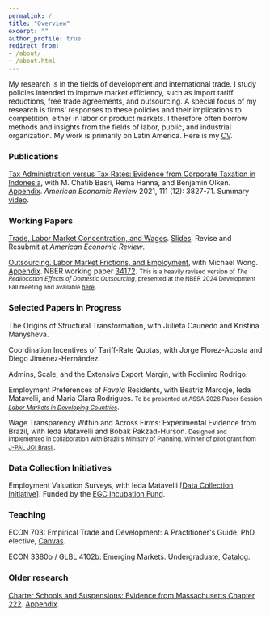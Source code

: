 ```yaml
---
permalink: /
title: "Overview"
excerpt: ""
author_profile: true
redirect_from: 
- /about/
- /about.html
---
```


My research is in the fields of development and international trade. I study policies intended to improve market efficiency, such as import tariff reductions, free trade agreements, and outsourcing. A special focus of my research is firms' responses to these policies and their implications to competition, either in labor or product markets. I therefore often borrow methods and insights from the fields of labor, public, and industrial organization. My work is primarily on Latin America. Here is my <a href="https://mayarapfs.github.io/files/Mayara_Felix_CV_Spring_2025.pdf" target="_blank">CV</a>.

### Publications

<a href="https://mayarapfs.github.io/papers/MTO_ms_AER.pdf" target="_blank">Tax Administration versus Tax Rates: Evidence from Corporate Taxation in Indonesia</a>, with M. Chatib Basri, Rema Hanna, and Benjamin Olken. <a href="https://mayarapfs.github.io/papers/MTO_appendix.pdf" target="_blank">Appendix</a>. <em>American Economic Review </em> 2021, 111 (12): 3827-71. Summary <a href="https://www.youtube.com/watch?v=g7uTn51kI14" target="_blank">video</a>.

### Working Papers

<a href="https://mayarapfs.github.io/papers/Felix_JMP.pdf" target="_blank">Trade, Labor Market Concentration, and Wages</a>. <a href="https://mayarapfs.github.io/papers/JMP_slides.pdf" target="_blank">Slides</a>. Revise and Resubmit at <em>American Economic Review</em>.

<a href="https://mayarapfs.github.io/papers/Outsourcing_main.pdf" target="_blank">Outsourcing, Labor Market Frictions, and Employment</a>, with Michael Wong. <a href="https://mayarapfs.github.io/papers/Outsourcing_appendix.pdf" target="_blank">Appendix</a>. NBER working paper <a href="https://www.nber.org/papers/w34172" target="_blank">34172</a>. <small> This is a heavily revised version of _The Reallocation Effects of Domestic Outsourcing_, presented at the NBER 2024 Development Fall meeting and available <a href="https://elischolar.library.yale.edu/cowles-discussion-paper-series/2827/" target="_blank">here</a></small>.


### Selected Papers in Progress

The Origins of Structural Transformation, with Julieta Caunedo and Kristina Manysheva.

Coordination Incentives of Tariff-Rate Quotas, with Jorge Florez-Acosta and Diego Jiménez-Hernández.

Admins, Scale, and the Extensive Export Margin, with Rodimiro Rodrigo.

Employment Preferences of _Favela_ Residents, with Beatriz Marcoje, Ieda Matavelli, and Maria Clara Rodrigues. <small> To be presented at ASSA 2026 Paper Session <a href="https://www.aeaweb.org/conference/2026/preliminary/1211?q=eNqrVipOLS7OzM8LqSxIVbKqhnGVrJQMlWp1lJITS1LT84sqgXwlHaXE4uL8ZAizJLUoF8hKSyxLzUkE8lMSoWpKMnNTIayyzNRykJFFBQVAAVMDpdpaXDDVPFwiEw" target="_blank">_Labor Markets in Developing Countries_</a></small>.

Wage Transparency Within and Across Firms: Experimental Evidence from Brazil, with Ieda Matavelli and
Bobak Pakzad-Hurson.<small> Designed and implemented in collaboration with Brazil's Ministry of Planning. Winner of pilot grant from <a href="https://www.povertyactionlab.org/initiative-project/wage-transparency-within-and-across-firms-experimental-evidence-brazil" target="_blank">J-PAL JOI Brasil</a></small>.

### Data Collection Initiatives

Employment Valuation Surveys, with Ieda Matavelli [<a href="https://mayarapfs.github.io/files/Felix, Mayara - EGC_incubation_fund_proposal.pdf" target="_blank">Data Collection Initiative</a>]. Funded by the <a href="https://egc.yale.edu/opportunities/egc-incubation-fund" target="_blank">EGC Incubation Fund</a>.

### Teaching

ECON 703: Empirical Trade and Development: A Practitioner's Guide. PhD elective, <a href="https://yale.instructure.com/courses/106419"> Canvas</a>.

ECON 3380b / GLBL 4102b: Emerging Markets. Undergraduate, <a href="https://courses.yale.edu/?details&srcdb=202601&crn=21905" target="_blank"> Catalog</a>.

### Older research

<a href="https://mayarapfs.github.io/papers/Charters and suspensions_MS.pdf" target="_blank">Charter Schools and Suspensions: Evidence from Massachusetts Chapter 222</a>. <a href="https://mayarapfs.github.io/papers/Charters and suspensions_Appendix.pdf" target="_blank"> Appendix</a>.

